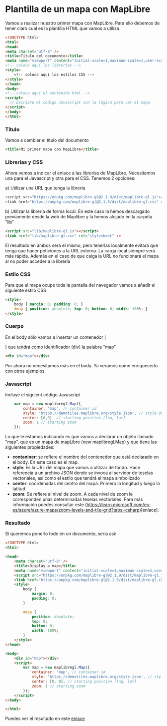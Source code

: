 Plantilla de un mapa con MapLibre
================================
Vamos a realizar nuestro primer mapa con MapLibre. Para ello debemos de tener claro cual es la plantilla HTML que vamos a utiliza
```html
<!DOCTYPE html>
<html>
<head>
<meta charset="utf-8" />
<title>Título del documento</title>
<meta name="viewport" content="initial-scale=1,maximum-scale=1,user-scalable=no" />
<!-- coloca aquí las librerías -->
<style>
    <!-- coloca aquí los estilos CSS -->
</style>
</head>
<body>
<!-- coloca aquí el contenido html -->
<script>
  // Escribre el código Javascript con la lógica para ver el mapa
</script>
</body>
</html>
```
### Título
Vamos a cambiar el título del documento
```html
<title>Mi primer mapa con MapLibre</title>
```
### Librerías y CSS
Ahora vemos a indicar el enlace a las librerías de MapLibre. Necesitamos una para el Javascript y otra para el CSS. 
Tenemos 2 opciones:

a) Utilizar una URL que tenga la librería
```js
<script src="https://unpkg.com/maplibre-gl@2.1.9/dist/maplibre-gl.js"></script>
<link href="https://unpkg.com/maplibre-gl@2.1.9/dist/maplibre-gl.css" rel="stylesheet" />
```
b) Utilizar la librería de forma local. En este caso la hemos descargado previamente desde la web de Maplibre y la hemos alojado en la carpeta "lib"
```html
<script src="lib/maplibre-gl.js"></script>
<link href="lib/maplibre-gl.css" rel="stylesheet" />
```
El resultado en ambos será el mismo, pero tenerlas localmente evitará que tenga que hacer peticiones a la URL externa. La carga local siempre será más rápida. Además en el caso de que caiga la URL no funcionará el mapa al no poder acceder a la librería

### Estilo CSS
Para que el mapa ocupe toda la pantalla del navegador vamos a añadir el siguiente estilo CSS
```html
<style>
    body { margin: 0; padding: 0; }
    #map { position: absolute; top: 0; bottom: 0; width: 100%; }
</style>
```

### Cuerpo
En el body sólo vamos a insertar un contenedor (<div>) que tendrá como identificador (div) la palabra "map"
```html
<div id="map"></div>
```
Por ahora no necesitamos más en el body. Ya veramos como enriquecerlo con otros ejemplos

### Javascript
Incluye el siguient código Javascript
```js
    var map = new maplibregl.Map({
        container: 'map', // container id
        style: 'https://demotiles.maplibre.org/style.json', // style URL
        center: [0,0], // starting position [lng, lat]
        zoom: 1 // starting zoom
    });
```
Lo que le estamos indicando es que vamos a declarar un objeto llamado "map", que es un mapa de mapLibre (new maplibregl.Map) y que tiene las siguientes propiedades:

- **contaniner**: se refiere el nombre del contenedor que está declarado en el body. En este caso es el map.
- **style**: Es la URL del mapa que vamos a utilizar de fondo. Hace referencia a un archivo JSON donde se invoca al servidor de teselas vectoriales, así como el estilo que tendrá el mapa simbolizado
- **center**: coordenadas del centro del mapa. Primero la longitud y luego la latitud
- **zoom**: Se refiere al nivel de zoom. A cada nivel de zoom le corresponden unas determinadas teselas vectoriales. Para más información puedes consultar este (https://learn.microsoft.com/es-es/azure/azure-maps/zoom-levels-and-tile-grid?tabs=csharp)[enlace].

### Resultado
Sí queremos ponerlo todo en un documento, sería así:
```html
<!DOCTYPE html>
<html>

<head>
    <meta charset="utf-8" />
    <title>Display a map</title>
    <meta name="viewport" content="initial-scale=1,maximum-scale=1,user-scalable=no" />
    <script src="https://unpkg.com/maplibre-gl@2.1.9/dist/maplibre-gl.js"></script>
    <link href="https://unpkg.com/maplibre-gl@2.1.9/dist/maplibre-gl.css" rel="stylesheet" />
    <style>
        body {
            margin: 0;
            padding: 0;
        }

        #map {
            position: absolute;
            top: 0;
            bottom: 0;
            width: 100%;
        }
    </style>
</head>

<body>
    <div id="map"></div>
    <script>
        var map = new maplibregl.Map({
            container: 'map', // container id
            style: 'https://demotiles.maplibre.org/style.json', // style URL
            center: [0, 0], // starting position [lng, lat]
            zoom: 1 // starting zoom
        });
    </script>
</body>

</html>
```
Puedes ver el resultado en este [enlace](https://josemamira.github.io/curso_maplibre/src/1.html)
